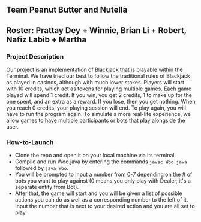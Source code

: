 ## Team Peanut Butter and Nutella
## Roster: Prattay Dey + Winnie, Brian Li + Robert, Nafiz Labib + Martha

### Project Description
Our project is an implementation of Blackjack that is playable within the Terminal. We have tried our best to follow the traditional rules of Blackjack as played in casinos, although with much lower stakes. Players will start with 10 credits, which act as tokens for playing multiple games. Each game played will spend 1 credit. If you win, you get 2 credits, 1 to make up for the one spent, and an extra as a reward. If you lose, then you get nothing. When you reach 0 credits, your playing session will end. To play again, you will have to run the program again. To simulate a more real-life experience, we allow games to have multiple participants or bots that play alongside the user. 

### How-to-Launch
- Clone the repo and open it on your local machine via its terminal.
- Compile and run Woo.java by entering the commands ```javac Woo.java``` followed by ```java Woo```.
- You will be prompted to input a number from 0-7 depending on the # of bots you want to play against (0 means you only play with Dealer, it's a separate entity from Bot). 
- After that, the game will start and you will be given a list of possible actions you can do as well as a corresponding number to the left of it. Input the number that is next to your desired action and you are all set to play. 
